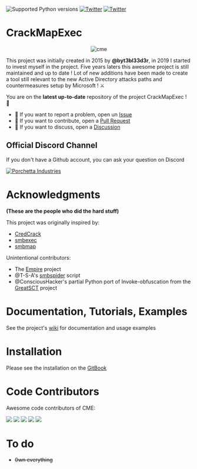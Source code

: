 ![Supported Python versions](https://img.shields.io/badge/python-3.7+-blue.svg) [![Twitter](https://img.shields.io/twitter/follow/byt3bl33d3r?label=byt3bl33d3r&style=social)](https://twitter.com/intent/follow?screen_name=byt3bl33d3r) [![Twitter](https://img.shields.io/twitter/follow/mpgn_x64?label=mpgn_x64&style=social)](https://twitter.com/intent/follow?screen_name=mpgn_x64)

# CrackMapExec

<p align="center">
  <img src="https://cloud.githubusercontent.com/assets/5151193/17577511/d312ceb4-5f3b-11e6-8de5-8822246289fd.jpg" alt="cme"/>
</p>

This project was initially created in 2015 by **@byt3bl33d3r**, in 2019 I started to invest myself in the project. Five years laters this awesome project is still maintained and up to date ! Lot of new additions have been made to create a tool still relevant to the new Active Directory attacks paths and countermeasures setup by Microsoft ! ⚔️

You are on the **latest up-to-date** repository of the project CrackMapExec ! 🎉

- 🚧 If you want to report a problem, open un [Issue](https://github.com/mpgn/CrackMapExec/issues) 
- 🔀 If you want to contribute, open a [Pull Request](https://github.com/mpgn/CrackMapExec/pulls)
- 💬 If you want to discuss, open a [Discussion](https://github.com/mpgn/CrackMapExec/discussions)

## Official Discord Channel

If you don't have a Github account, you can ask your question on Discord

[![Porchetta Industries](https://discordapp.com/api/guilds/736724457258745996/widget.png?style=banner3)](https://discord.gg/ycGXUxy)

# Acknowledgments
**(These are the people who did the hard stuff)**

This project was originally inspired by:
- [CredCrack](https://github.com/gojhonny/CredCrack)
- [smbexec](https://github.com/pentestgeek/smbexec)
- [smbmap](https://github.com/ShawnDEvans/smbmap)

Unintentional contributors:

- The [Empire](https://github.com/PowerShellEmpire/Empire) project
- @T-S-A's [smbspider](https://github.com/T-S-A/smbspider) script
- @ConsciousHacker's partial Python port of Invoke-obfuscation from the [GreatSCT](https://github.com/GreatSCT/GreatSCT) project

# Documentation, Tutorials, Examples
See the project's [wiki](https://www.crackmapexec.wiki/) for documentation and usage examples

# Installation
Please see the installation on the [GitBook](https://www.crackmapexec.wiki/getting-started/installation)

# Code Contributors

Awesome code contributors of CME:

[![](https://github.com/Marshall-Hallenbeck.png?size=50)](https://github.com/Marshall-Hallenbeck)
[![](https://github.com/zblurx.png?size=50)](https://github.com/zblurx)
[![](https://github.com/NeffIsBack.png?size=50)](https://github.com/NeffIsBack)
[![](https://github.com/Hackndo.png?size=50)](https://github.com/Hackndo)
[![](https://github.com/nurfed1?size=50)](https://github.com/nurfed1)


# To do
- ~~0wn everything~~
